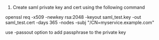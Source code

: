1. Create saml private key and cert using the following command

openssl req -x509 -newkey rsa:2048 -keyout saml_test.key -out saml_test.cert -days 365 -nodes -subj "/CN=myservice.example.com"

use -passout option to add passphrase to the private key